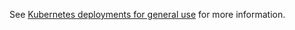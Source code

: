 See [Kubernetes deployments for general use](../../docs/deployment/deployK8sGeneral.md) for more information.